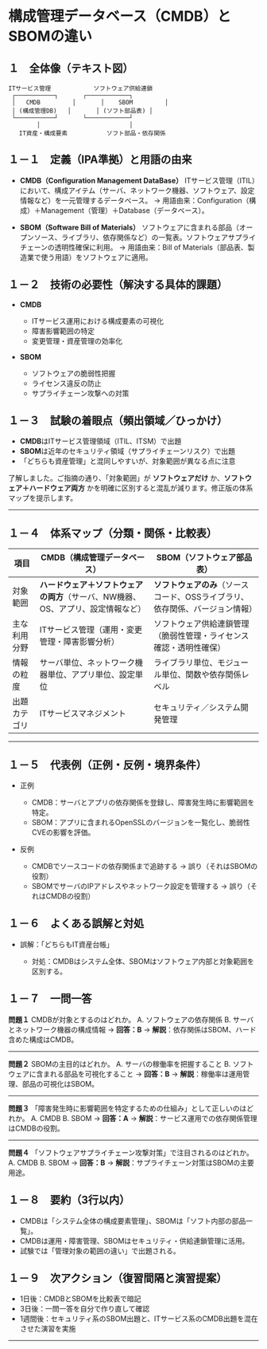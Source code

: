 # 構成管理データベース（CMDB）とSBOMの違い

## １　全体像（テキスト図）

```
ITサービス管理            ソフトウェア供給連鎖
 ┌───────────┐       ┌────────────┐
 │   CMDB         │       │    SBOM         │
 │ (構成管理DB)   │       │ (ソフト部品表) │
 └───────────┘       └────────────┘
        │                         │
   IT資産・構成要素           ソフト部品・依存関係
```

## １－１　定義（IPA準拠）と用語の由来

* **CMDB（Configuration Management DataBase）**
  ITサービス管理（ITIL）において、構成アイテム（サーバ、ネットワーク機器、ソフトウェア、設定情報など）を一元管理するデータベース。
  → 用語由来：Configuration（構成）＋Management（管理）＋Database（データベース）。

* **SBOM（Software Bill of Materials）**
  ソフトウェアに含まれる部品（オープンソース、ライブラリ、依存関係など）の一覧表。ソフトウェアサプライチェーンの透明性確保に利用。
  → 用語由来：Bill of Materials（部品表、製造業で使う用語）をソフトウェアに適用。

## １－２　技術の必要性（解決する具体的課題）

* **CMDB**

  * ITサービス運用における構成要素の可視化
  * 障害影響範囲の特定
  * 変更管理・資産管理の効率化

* **SBOM**

  * ソフトウェアの脆弱性把握
  * ライセンス違反の防止
  * サプライチェーン攻撃への対策

## １－３　試験の着眼点（頻出領域／ひっかけ）

* **CMDB**はITサービス管理領域（ITIL、ITSM）で出題
* **SBOM**は近年のセキュリティ領域（サプライチェーンリスク）で出題
* 「どちらも資産管理」と混同しやすいが、対象範囲が異なる点に注意

了解しました。ご指摘の通り、「対象範囲」が **ソフトウェアだけ** か、**ソフトウェア＋ハードウェア両方** かを明確に区別すると混乱が減ります。修正版の体系マップを提示します。

---

## １－４　体系マップ（分類・関係・比較表）

| 項目     | CMDB（構成管理データベース）                             | SBOM（ソフトウェア部品表）                            |
| ------ | -------------------------------------------- | ------------------------------------------ |
| 対象範囲   | **ハードウェア＋ソフトウェアの両方**（サーバ、NW機器、OS、アプリ、設定情報など） | **ソフトウェアのみ**（ソースコード、OSSライブラリ、依存関係、バージョン情報） |
| 主な利用分野 | ITサービス管理（運用・変更管理・障害影響分析）                     | ソフトウェア供給連鎖管理（脆弱性管理・ライセンス確認・透明性確保）          |
| 情報の粒度  | サーバ単位、ネットワーク機器単位、アプリ単位、設定単位                  | ライブラリ単位、モジュール単位、関数や依存関係レベル                 |
| 出題カテゴリ | ITサービスマネジメント                                 | セキュリティ／システム開発管理                            |

---


## １－５　代表例（正例・反例・境界条件）

* 正例

  * CMDB：サーバとアプリの依存関係を登録し、障害発生時に影響範囲を特定。
  * SBOM：アプリに含まれるOpenSSLのバージョンを一覧化し、脆弱性CVEの影響を評価。

* 反例

  * CMDBでソースコードの依存関係まで追跡する → 誤り（それはSBOMの役割）
  * SBOMでサーバのIPアドレスやネットワーク設定を管理する → 誤り（それはCMDBの役割）

## １－６　よくある誤解と対処

* 誤解：「どちらもIT資産台帳」

  * 対処：CMDBはシステム全体、SBOMはソフトウェア内部と対象範囲を区別する。

## １－７　一問一答

**問題１**
CMDBが対象とするのはどれか。
A. ソフトウェアの依存関係
B. サーバとネットワーク機器の構成情報
→ **回答：B**
→ **解説**：依存関係はSBOM、ハード含めた構成はCMDB。

---

**問題２**
SBOMの主目的はどれか。
A. サーバの稼働率を把握すること
B. ソフトウェアに含まれる部品を可視化すること
→ **回答：B**
→ **解説**：稼働率は運用管理、部品の可視化はSBOM。

---

**問題３**
「障害発生時に影響範囲を特定するための仕組み」として正しいのはどれか。
A. CMDB
B. SBOM
→ **回答：A**
→ **解説**：サービス運用での依存関係管理はCMDBの役割。

---

**問題４**
「ソフトウェアサプライチェーン攻撃対策」で注目されるのはどれか。
A. CMDB
B. SBOM
→ **回答：B**
→ **解説**：サプライチェーン対策はSBOMの主要用途。

## １－８　要約（3行以内）

* CMDBは「システム全体の構成要素管理」、SBOMは「ソフト内部の部品一覧」。
* CMDBは運用・障害管理、SBOMはセキュリティ・供給連鎖管理に活用。
* 試験では「管理対象の範囲の違い」で出題される。

## １－９　次アクション（復習間隔と演習提案）

* 1日後：CMDBとSBOMを比較表で暗記
* 3日後：一問一答を自分で作り直して確認
* 1週間後：セキュリティ系のSBOM出題と、ITサービス系のCMDB出題を混在させた演習を実施

---
